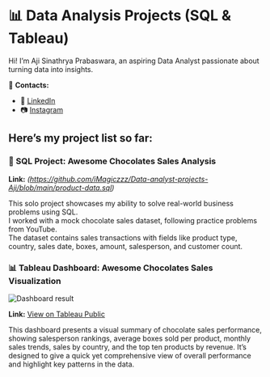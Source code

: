 # 📊 Data Analysis Projects (SQL & Tableau)

Hi! I’m Aji Sinathrya Prabaswara, an aspiring Data Analyst passionate about turning data into insights.

📌 **Contacts:**  
- 💼 [LinkedIn](www.linkedin.com/in/aji-sinathrya-prabaswara-57115b336)  
- 📷 [Instagram](https://www.instagram.com/imagiczzz/profilecard/?igsh=NDZzNGJzYWJhbXQ3)    

## Here’s my project list so far:

### 📝 SQL Project: Awesome Chocolates Sales Analysis  
**Link:** *(https://github.com/iMagiczzz/Data-analyst-projects-Aji/blob/main/product-data.sql)*  

This solo project showcases my ability to solve real-world business problems using SQL.  
I worked with a mock chocolate sales dataset, following practice problems from YouTube.  
The dataset contains sales transactions with fields like product type, country, sales date, boxes, amount, salesperson, and customer count.

### 📊 Tableau Dashboard: Awesome Chocolates Sales Visualization
![Dashboard result](https://imgur.com/o5AprUy)

**Link:** [View on Tableau Public](https://public.tableau.com/views/Book1_17549068666510/Dashboard1?:language=en-GB&:sid=&:redirect=auth&:display_count=n&:origin=viz_share_link)  

This dashboard presents a visual summary of chocolate sales performance, showing salesperson rankings, average boxes sold per product, monthly sales trends, sales by country, and the top ten products by revenue. It’s designed to give a quick yet comprehensive view of overall performance and highlight key patterns in the data.
